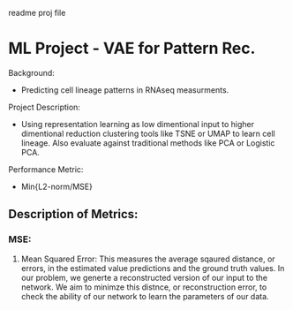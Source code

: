 readme proj file

# ML Project - VAE for Pattern Rec.

Background:
- Predicting cell lineage patterns in RNAseq measurments.

Project Description: 
- Using representation learning as low dimentional input to higher dimentional reduction clustering tools like TSNE or UMAP to learn cell lineage. Also evaluate against traditional methods like PCA or Logistic PCA.

Performance Metric:
- Min{L2-norm/MSE}

## Description of Metrics:

### MSE:
1. Mean Squared Error: This measures the average sqaured distance, or errors, in the estimated value predictions and the ground truth values. In our problem, we generte a reconstructed version of our input to the network.  We aim to minimze this distnce, or reconstruction error, to check the ability of our network to learn the parameters of our data. 
